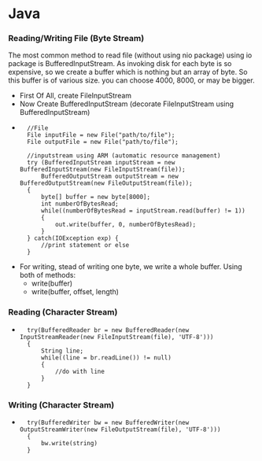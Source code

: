 # Java 

### Reading/Writing File (Byte Stream)
The most common method to read file (without using nio package) using io package is BufferedInputStream.
As invoking disk for each byte is so expensive, so we create a buffer which is nothing but an array of byte. 
So this buffer is of various size. you can choose 4000, 8000, or may be bigger.
- First Of All, create FileInputStream
- Now Create BufferedInputStream (decorate FileInputStream using BufferedInputStream)
- ```
    //File
    File inputFile = new File("path/to/file");
    File outputFile = new File("path/to/file");  
  
    //inputstream using ARM (automatic resource management)
    try (BufferedInputStream inputStream = new BufferedInputStream(new FileInputStream(file));
        BufferedOutputStream outputStream = new BufferedOutputStream(new FileOutputStream(file));
    {
        byte[] buffer = new byte[8000];
        int numberOfBytesRead;
        while((numberOfBytesRead = inputStream.read(buffer) != 1))
        {
            out.write(buffer, 0, numberOfBytesRead);
        }
    } catch(IOException exp) {
        //print statement or else
    }
  ```  
- For writing, stead of writing one byte, we write a whole buffer. Using both of methods:
    - write(buffer)
    - write(buffer, offset, length)
    
### Reading (Character Stream)
- ```
    try(BufferedReader br = new BufferedReader(new InputStreamReader(new FileInputStream(file), 'UTF-8')))
    {
        String line;
        while((line = br.readLine()) != null)
        {
            //do with line
        }
    }
  ```

### Writing (Character Stream)
- ```
    try(BufferedWriter bw = new BufferedWriter(new OutputStreamWriter(new FileOutputStream(file), 'UTF-8')))
    {
        bw.write(string)
    }
  ```

